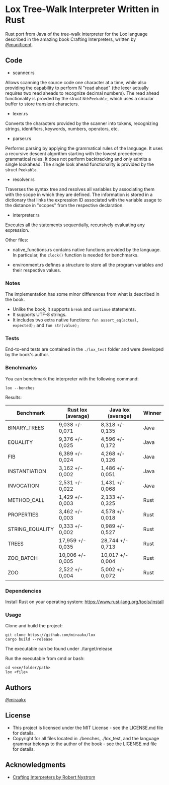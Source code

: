 # Lox Tree-Walk Interpreter Written in Rust

Rust port from Java of the tree-walk interpreter for the Lox language described in the amazing book Crafting Interpreters, written by [@munificent](https://github.com/munificent).

## Code

* scanner.rs

Allows scanning the source code one character at a time, while also providing the capability to perform N "read ahead" (the lexer actually requires two read aheads to recognize decimal numbers). The read ahead functionality is provded by the struct `NthPeekable`, which uses a circular buffer to store transient characters.

* lexer.rs

Converts the characters provided by the scanner into tokens, recognizing strings, identifiers, keywords, numbers, operators, etc.

* parser.rs

Performs parsing by applying the grammatical rules of the language. It uses a recursive descent algorithm starting with the lowest precedence grammatical rules. It does not perform backtracking and only admits a single lookahead. The single look ahead functionality is provided by the struct `Peekable`.

* resolver.rs

Traverses the syntax tree and resolves all variables by associating them with the scope in which they are defined. The information is stored in a dictionary that links the expression ID associated with the variable usage to the distance in "scopes" from the respective declaration.

* interpreter.rs

Executes all the statements sequentially, recursively evaluating any expression.

Other files:

* native_functions.rs contains native functions provided by the language. In particular, the `clock()` function is needed for benchmarks.

* environment.rs defines a structure to store all the program variables and their respective values.

### Notes

The implementation has some minor differences from what is described in the book.

* Unlike the book, it supports `break` and `continue` statements.
* It supports UTF-8 strings.
* It includes two extra native functions: `fun assert_eq(actual, expected);` and `fun str(value); `

### Tests

End-to-end tests are contained in the `./lox_test` folder and were developed by the book's author.

### Benchmarks

You can benchmark the interpreter with the following command:
```
lox --benches
```

Results:

Benchmark        | Rust lox (average) | Java lox (average)  | Winner
---------------- | ------------------ | --------------------|--------
BINARY_TREES     |  9,038 +/- 0,071   |  8,318 +/- 0,135    | Java
EQUALITY         |  9,376 +/- 0,025   |  4,596 +/- 0,172    | Java
FIB              |  6,389 +/- 0,024   |  4,268 +/- 0,126    | Java
INSTANTIATION    |  3,162 +/- 0,002   |  1,486 +/- 0,051    | Java
INVOCATION       |  2,531 +/- 0,022   |  1,431 +/- 0,068    | Java
METHOD_CALL      |  1,429 +/- 0,003   |  2,133 +/- 0,325    | Rust
PROPERTIES       |  3,462 +/- 0,003   |  4,578 +/- 0,018    | Rust
STRING_EQUALITY  |  0,333 +/- 0,002   |  0,989 +/- 0,527    | Rust
TREES            | 17,959 +/- 0,035   | 28,744 +/- 0,713    | Rust
ZOO_BATCH        | 10,006 +/- 0,005   | 10,017 +/- 0,004    | Rust
ZOO              |  2,522 +/- 0,004   |  5,002 +/- 0,072    | Rust

### Dependencies

Install Rust on your operating system: https://www.rust-lang.org/tools/install

### Usage

Clone and build the project:
```
git clone https://github.com/miraakx/lox
cargo build --release
```
The executable can be found under ./target/release

Run the executable from cmd or bash:
```
cd <exe/folder/path>
lox <file>
```

## Authors

[@miraakx](https://github.com/miraakx)


## License

* This project is licensed under the MIT License - see the LICENSE.md file for details.
* Copyright for all files located in ./benches, ./lox_test, and the language grammar belongs to the author of the book - see the LICENSE.md file for details.

## Acknowledgments

* [Crafting Interpreters by Robert Nystrom](https://craftinginterpreters.com/)
